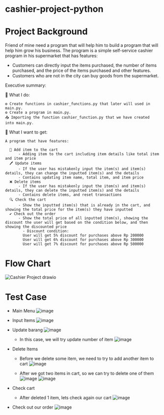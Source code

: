 # cashier-project-python

# Project Background

Friend of mine need a program that will help him to build a program that will help him grow his business. The program is a simple self-service cashier program in his supermarket that has features: 
- Customers can directly input the items purchased, the number of items purchased, and the price of the items purchased and other features.
- Customers who are not in the city can buy goods from the supermarket.

Executive summary: 

🔧 What I do:

    ⚙️ Create functions in cashier_functions.py that later will used in main.py. 
    ⚙️ Create a program in main.py. 
    📥 Importing the function cashier_function.py that we have created into main.py. 

🎯 What I want to get: 

    A program that have features: 
    
      🛒 Add item to the cart
          - Adding item to the cart including item details like total item and item price
      🖊️ Update items
          - If the user has mistakenly input the item(s) and item(s) details, they can change the inputted item(s) and the details
          - Contains updating item name, total item, and item price
      ❌ Delete items 
          - If the user has mistakenly input the item(s) and item(s) details, they can delete the inputted item(s) and the details
          - Contains delete items, and reset transactions
      🔍 Check the cart 
          - Show the inputted item(s) that is already in the cart, and showing the total price for the item(s) they have inputted
      ✔️ Check out the order
          - Show the total price of all inputted item(s), showing the discount the user will get based on the condition below, and then showing the discounted price
            - Discount condition:
            User will get 5% discount for purchases above Rp 200000
            User will get 6% discount for purchases above Rp 300000
            User will get 7% discount for purchases above Rp 500000
   
   # Flow Chart 
   ![Cashier Project drawio](https://user-images.githubusercontent.com/67184366/231992641-5c6f0e12-1a94-4f40-b461-82f6e31a977e.png)

   
   # Test Case
   
* Main Menu 
![image](https://user-images.githubusercontent.com/67184366/231978112-95b68bd2-36b6-4c05-9e05-9a8ad6cdcba1.png)

* Input Items 
![image](https://user-images.githubusercontent.com/67184366/231978550-f1275a34-b881-4a71-b19d-9428e870ac2c.png)

* Update barang 
![image](https://user-images.githubusercontent.com/67184366/231981937-e53fe1e4-e536-4fcc-8b18-391e9a5849dc.png)
    * In this case, we will try update number of item 
    ![image](https://user-images.githubusercontent.com/67184366/231982361-57d0748a-5b58-4352-8346-211cb0b7d732.png)

* Delete Items
    * Before we delete some item, we need to try to add another item to cart
    ![image](https://user-images.githubusercontent.com/67184366/231982781-f2ea0e81-8653-48bd-8431-1b0ed38c52ba.png)

    * After we got two items in cart, so we can try to delete one of them 
    ![image](https://user-images.githubusercontent.com/67184366/231982984-94f4fd25-660f-42d1-be1c-f76e46d23877.png)
    ![image](https://user-images.githubusercontent.com/67184366/231983122-e0270ac9-b9ef-4b25-85ff-1d8cfb26a213.png)

* Check cart
    * After deleted 1 item, lets check again our cart
    ![image](https://user-images.githubusercontent.com/67184366/231983360-85e6fd72-ea07-433e-a89d-105b4fb1458c.png)

* Check out our order 
![image](https://user-images.githubusercontent.com/67184366/231983520-a7e822df-223d-450f-be03-f63481ed4430.png)










